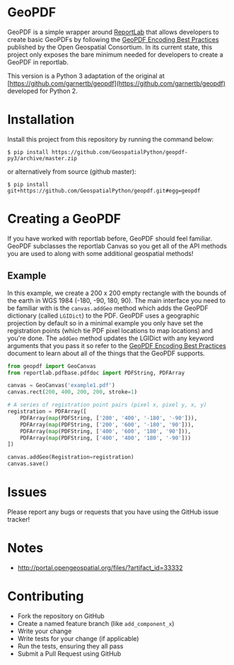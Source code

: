 GeoPDF
======

GeoPDF is a simple wrapper around [ReportLab](http://www.reportlab.com/) that allows developers to create basic GeoPDFs by
following the [GeoPDF Encoding Best Practices](http://portal.opengeospatial.org/files/?artifact_id=33332)
published by the Open Geospatial Consortium.  In its current state, this project only exposes the bare minimum needed for
developers to create a GeoPDF in reportlab.

This version is a Python 3 adaptation of the original at [https://github.com/garnertb/geopdf](https://github.com/garnertb/geopdf) developed for Python 2.

Installation
============

Install this project from this repository by running the command below:

```$ pip install https://github.com/GeospatialPython/geopdf-py3/archive/master.zip```

or alternatively from source (github master):

```$ pip install git+https://github.com/GeospatialPython/geopdf.git#egg=geopdf```


Creating a GeoPDF
=================
If you have worked with reportlab before, GeoPDF should feel familiar.  GeoPDF subclasses the reportlab Canvas so you get all
of the API methods you are used to along with some additional geospatial methods!

Example
-------
In this example, we create a 200 x 200 empty rectangle with the bounds of the earth in WGS 1984 (-180, -90, 180, 90).  The main
interface you need to be familiar with is the `canvas.addGeo` method which adds the GeoPDF dictionary (called `LGIDict`)
to the PDF.  GeoPDF uses a geographic projection by default so in a minimal example you only have set the
registration points (which tie PDF pixel locations to map locations) and you're done.  The `addGeo` method updates the LGIDict with any
keyword arguments that you pass it so refer to the [GeoPDF Encoding Best Practices](http://portal.opengeospatial.org/files/?artifact_id=33332)
document to learn about all of the things that the GeoPDF supports.

```python
from geopdf import GeoCanvas
from reportlab.pdfbase.pdfdoc import PDFString, PDFArray

canvas = GeoCanvas('example1.pdf')
canvas.rect(200, 400, 200, 200, stroke=1)

# A series of registration point pairs (pixel x, pixel y, x, y)
registration = PDFArray([
    PDFArray(map(PDFString, ['200', '400', '-180', '-90'])),
    PDFArray(map(PDFString, ['200', '600', '-180', '90'])),
    PDFArray(map(PDFString, ['400', '600', '180', '90'])),
    PDFArray(map(PDFString, ['400', '400', '180', '-90']))
])

canvas.addGeo(Registration=registration)
canvas.save()
```

Issues
======
Please report any bugs or requests that you have using the GitHub issue tracker!


Notes
=====
- http://portal.opengeospatial.org/files/?artifact_id=33332


Contributing
============

- Fork the repository on GitHub
- Create a named feature branch (like `add_component_x`)
- Write your change
- Write tests for your change (if applicable)
- Run the tests, ensuring they all pass
- Submit a Pull Request using GitHub

